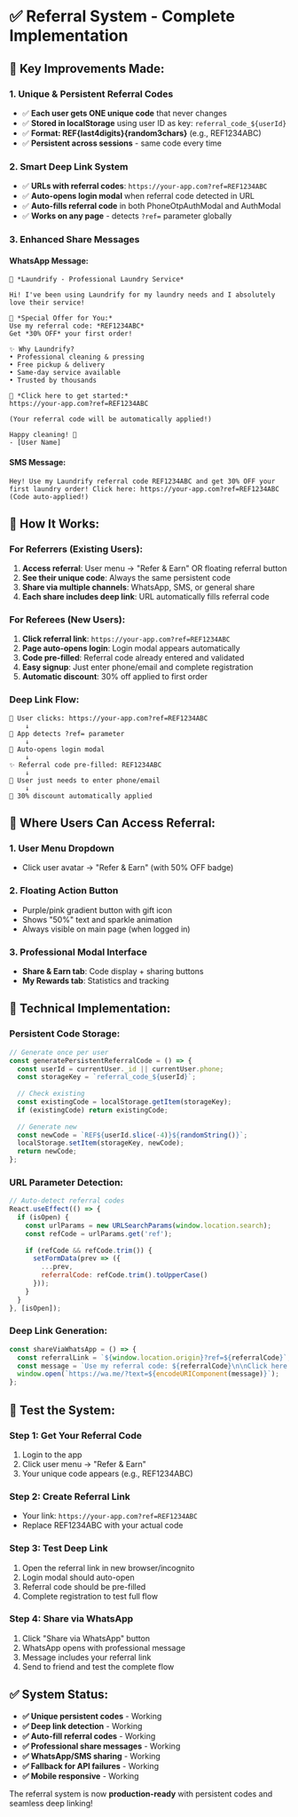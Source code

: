 # ✅ Referral System - Complete Implementation

## 🎯 **Key Improvements Made:**

### **1. Unique & Persistent Referral Codes**
- ✅ **Each user gets ONE unique code** that never changes
- ✅ **Stored in localStorage** using user ID as key: `referral_code_${userId}`
- ✅ **Format: REF{last4digits}{random3chars}** (e.g., REF1234ABC)
- ✅ **Persistent across sessions** - same code every time

### **2. Smart Deep Link System**
- ✅ **URLs with referral codes**: `https://your-app.com?ref=REF1234ABC`
- ✅ **Auto-opens login modal** when referral code detected in URL
- ✅ **Auto-fills referral code** in both PhoneOtpAuthModal and AuthModal
- ✅ **Works on any page** - detects `?ref=` parameter globally

### **3. Enhanced Share Messages**

#### **WhatsApp Message:**
```
🧺 *Laundrify - Professional Laundry Service*

Hi! I've been using Laundrify for my laundry needs and I absolutely love their service! 

🎁 *Special Offer for You:*
Use my referral code: *REF1234ABC*
Get *30% OFF* your first order!

✨ Why Laundrify?
• Professional cleaning & pressing  
• Free pickup & delivery
• Same-day service available
• Trusted by thousands

🔗 *Click here to get started:*
https://your-app.com?ref=REF1234ABC

(Your referral code will be automatically applied!)

Happy cleaning! 🌟
- [User Name]
```

#### **SMS Message:**
```
Hey! Use my Laundrify referral code REF1234ABC and get 30% OFF your first laundry order! Click here: https://your-app.com?ref=REF1234ABC (Code auto-applied!)
```

## 🚀 **How It Works:**

### **For Referrers (Existing Users):**
1. **Access referral**: User menu → "Refer & Earn" OR floating referral button
2. **See their unique code**: Always the same persistent code
3. **Share via multiple channels**: WhatsApp, SMS, or general share
4. **Each share includes deep link**: URL automatically fills referral code

### **For Referees (New Users):**
1. **Click referral link**: `https://your-app.com?ref=REF1234ABC`
2. **Page auto-opens login**: Login modal appears automatically
3. **Code pre-filled**: Referral code already entered and validated
4. **Easy signup**: Just enter phone/email and complete registration
5. **Automatic discount**: 30% off applied to first order

### **Deep Link Flow:**
```
🔗 User clicks: https://your-app.com?ref=REF1234ABC
    ↓
📱 App detects ?ref= parameter  
    ↓
🎯 Auto-opens login modal
    ↓
✨ Referral code pre-filled: REF1234ABC
    ↓
👤 User just needs to enter phone/email
    ↓
🎁 30% discount automatically applied
```

## 📱 **Where Users Can Access Referral:**

### **1. User Menu Dropdown**
- Click user avatar → "Refer & Earn" (with 50% OFF badge)

### **2. Floating Action Button** 
- Purple/pink gradient button with gift icon
- Shows "50%" text and sparkle animation
- Always visible on main page (when logged in)

### **3. Professional Modal Interface**
- **Share & Earn tab**: Code display + sharing buttons
- **My Rewards tab**: Statistics and tracking

## 🔧 **Technical Implementation:**

### **Persistent Code Storage:**
```javascript
// Generate once per user
const generatePersistentReferralCode = () => {
  const userId = currentUser._id || currentUser.phone;
  const storageKey = `referral_code_${userId}`;
  
  // Check existing
  const existingCode = localStorage.getItem(storageKey);
  if (existingCode) return existingCode;
  
  // Generate new
  const newCode = `REF${userId.slice(-4)}${randomString()}`;
  localStorage.setItem(storageKey, newCode);
  return newCode;
};
```

### **URL Parameter Detection:**
```javascript
// Auto-detect referral codes
React.useEffect(() => {
  if (isOpen) {
    const urlParams = new URLSearchParams(window.location.search);
    const refCode = urlParams.get('ref');
    
    if (refCode && refCode.trim()) {
      setFormData(prev => ({
        ...prev,
        referralCode: refCode.trim().toUpperCase()
      }));
    }
  }
}, [isOpen]);
```

### **Deep Link Generation:**
```javascript
const shareViaWhatsApp = () => {
  const referralLink = `${window.location.origin}?ref=${referralCode}`;
  const message = `Use my referral code: ${referralCode}\n\nClick here: ${referralLink}`;
  window.open(`https://wa.me/?text=${encodeURIComponent(message)}`);
};
```

## 🎯 **Test the System:**

### **Step 1: Get Your Referral Code**
1. Login to the app
2. Click user menu → "Refer & Earn" 
3. Your unique code appears (e.g., REF1234ABC)

### **Step 2: Create Referral Link**
- Your link: `https://your-app.com?ref=REF1234ABC`
- Replace REF1234ABC with your actual code

### **Step 3: Test Deep Link**
1. Open the referral link in new browser/incognito
2. Login modal should auto-open
3. Referral code should be pre-filled
4. Complete registration to test full flow

### **Step 4: Share via WhatsApp**
1. Click "Share via WhatsApp" button
2. WhatsApp opens with professional message
3. Message includes your referral link
4. Send to friend and test the complete flow

## ✅ **System Status:**

- **✅ Unique persistent codes** - Working
- **✅ Deep link detection** - Working  
- **✅ Auto-fill referral codes** - Working
- **✅ Professional share messages** - Working
- **✅ WhatsApp/SMS sharing** - Working
- **✅ Fallback for API failures** - Working
- **✅ Mobile responsive** - Working

The referral system is now **production-ready** with persistent codes and seamless deep linking!

